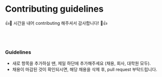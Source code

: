 # Contributing guidelines

:+1::tada: 시간을 내어 contributing 해주셔서 감사합니다! :tada::+1:

<br><br>

### Guidelines
- 새로 항목을 추가하실 땐, 제일 하단에 추가해주세요 (채용, 회사, 대학원 모두).
- 채용이 마감된 것이 확인되시면, 해당 채용을 삭제 후, pull request 부탁드립니다.